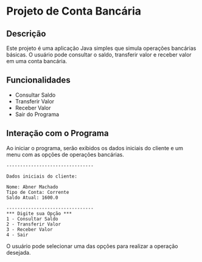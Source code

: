 <h1>Projeto de Conta Bancária</h1>

<h2>Descrição</h2>

<p>Este projeto é uma aplicação Java simples que simula operações bancárias básicas. O usuário pode consultar o saldo, transferir valor e receber valor em uma conta bancária.</p>

<h2>Funcionalidades</h2>

<ul>
    <li>Consultar Saldo</li>
    <li>Transferir Valor</li>
    <li>Receber Valor</li>
    <li>Sair do Programa</li>
</ul>

<h2>Interação com o Programa</h2>

<p>Ao iniciar o programa, serão exibidos os dados iniciais do cliente e um menu com as opções de operações bancárias.</p>

<pre><code>--------------------------------

Dados iniciais do cliente: 

Nome: Abner Machado
Tipo de Conta: Corrente
Saldo Atual: 1600.0

--------------------------------
*** Digite sua Opção ***
1 - Consultar Saldo
2 - Transferir Valor
3 - Receber Valor
4 - Sair
</code></pre>

<p>O usuário pode selecionar uma das opções para realizar a operação desejada.</p>